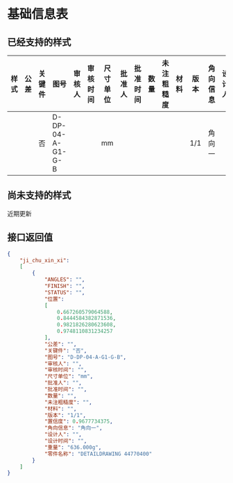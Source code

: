 # 基础信息表

## 已经支持的样式

<table data-view="cards"><thead><tr><th>样式</th><th>公差</th><th>关键件</th><th>图号</th><th>审核人</th><th>审核时间</th><th>尺寸单位</th><th>批准人</th><th>批准时间</th><th>数量</th><th>未注粗糙度</th><th>材料</th><th>版本</th><th>角向信息</th><th>设计人</th><th>设计时间</th><th>重量</th><th>STATUS</th><th>FINISH</th><th>ANGLES</th><th>零件名称</th></tr></thead><tbody><tr><td></td><td></td><td>否</td><td>D-DP-04-A-G1-G-B</td><td></td><td></td><td>mm</td><td></td><td></td><td></td><td></td><td></td><td>1/1</td><td>角向一</td><td></td><td></td><td>636.000g</td><td></td><td></td><td></td><td>DETAILDRAWING 44770400</td></tr></tbody></table>



## 尚未支持的样式

近期更新



## 接口返回值

```json
{
    "ji_chu_xin_xi":
    [
        {
            "ANGLES": "",
            "FINISH": "",
            "STATUS": "",
            "位置":
            [
                0.667260579064588,
                0.8444584382871536,
                0.9821826280623608,
                0.9748110831234257
            ],
            "公差": "",
            "关键件": "否",
            "图号": "D-DP-04-A-G1-G-B",
            "审核人": "",
            "审核时间": "",
            "尺寸单位": "mm",
            "批准人": "",
            "批准时间": "",
            "数量": "",
            "未注粗糙度": "",
            "材料": "",
            "版本": "1/1",
            "置信度": 0.9677734375,
            "角向信息": "角向一",
            "设计人": "",
            "设计时间": "",
            "重量": "636.000g",
            "零件名称": "DETAILDRAWING 44770400"
        }
    ]
}
```





